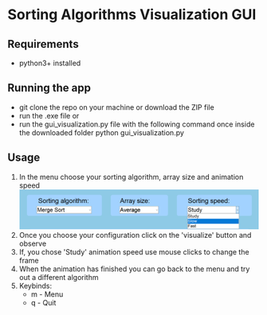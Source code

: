 # Sorting Algorithms Visualization GUI

## Requirements
- python3+ installed

## Running the app
- git clone the repo on your machine or download the ZIP file
- run the .exe file or
- run the gui_visualization.py file with the following command once inside the downloaded folder        python gui_visualization.py

## Usage
1. In the menu choose your sorting algorithm, array size and animation speed
![helper_img](imgs/helper_img.png)
2. Once you choose your configuration click on the 'visualize' button and observe
3. If, you chose 'Study' animation speed use mouse clicks to change the frame
4. When the animation has finished you can go back to the menu and try out a different algorithm
5. Keybinds:
    - m - Menu
    - q - Quit